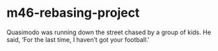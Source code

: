 # m46-rebasing-project

Quasimodo was running down the street chased by a group of kids. He said, ‘For the last time, I haven’t got your football.’